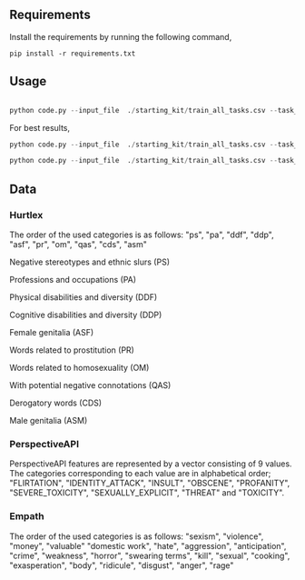 ## Requirements

Install the requirements by running the following command,

```
pip install -r requirements.txt
```

## Usage

```python

python code.py --input_file  ./starting_kit/train_all_tasks.csv --task_type A --vectorizer tf

```

For best results,

```python
python code.py --input_file  ./starting_kit/train_all_tasks.csv --task_type A --vectorizer tf

python code.py --input_file  ./starting_kit/train_all_tasks.csv --task_type B --vectorizer tfidf

```

## Data

### Hurtlex
The order of the used categories is as follows: "ps", "pa", "ddf", "ddp", "asf", "pr", "om", "qas", "cds", "asm"

Negative stereotypes and ethnic slurs (PS)

Professions and occupations (PA)

Physical disabilities and diversity (DDF)

Cognitive disabilities and diversity (DDP)

Female genitalia (ASF)

Words related to prostitution (PR)

Words related to homosexuality (OM)

With potential negative connotations (QAS)

Derogatory words (CDS)

Male genitalia (ASM)

### PerspectiveAPI
PerspectiveAPI features are represented by a vector consisting of 9 values. The categories corresponding to each value are in alphabetical order; "FLIRTATION", "IDENTITY_ATTACK", "INSULT", "OBSCENE", "PROFANITY", "SEVERE_TOXICITY", "SEXUALLY_EXPLICIT", "THREAT" and "TOXICITY".

### Empath
The order of the used categories is as follows: "sexism", "violence", "money", "valuable" "domestic work", "hate", "aggression", "anticipation", "crime", "weakness",
                 "horror", "swearing terms", "kill", "sexual", "cooking",
                 "exasperation", "body", "ridicule", "disgust", "anger", "rage"
